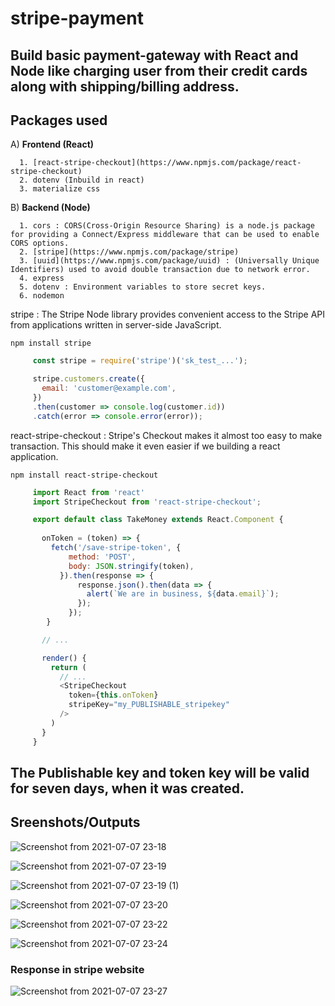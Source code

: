 # stripe-payment

## Build basic payment-gateway with React and Node like charging user from their credit cards along with shipping/billing address.

## Packages used

   A) **Frontend (React)**
   
      1. [react-stripe-checkout](https://www.npmjs.com/package/react-stripe-checkout)
      2. dotenv (Inbuild in react)
      3. materialize css
      
   B) **Backend (Node)**
   
      1. cors : CORS(Cross-Origin Resource Sharing) is a node.js package for providing a Connect/Express middleware that can be used to enable CORS options.
      2. [stripe](https://www.npmjs.com/package/stripe)
      3. [uuid](https://www.npmjs.com/package/uuid) : (Universally Unique Identifiers) used to avoid double transaction due to network error.
      4. express
      5. dotenv : Environment variables to store secret keys.
      6. nodemon
      
   stripe : The Stripe Node library provides convenient access to the Stripe API from applications written in server-side JavaScript.
   
   `npm install stripe`

   ```javaScript
        const stripe = require('stripe')('sk_test_...');

        stripe.customers.create({
          email: 'customer@example.com',
        })
        .then(customer => console.log(customer.id))
        .catch(error => console.error(error));
   ```
   
   
   react-stripe-checkout : Stripe's Checkout makes it almost too easy to make transaction. This should make it even easier if we building a react application.
   
   `npm install react-stripe-checkout`
   
   ```javaScript
        import React from 'react'
        import StripeCheckout from 'react-stripe-checkout';
 
        export default class TakeMoney extends React.Component {
          
          onToken = (token) => {
            fetch('/save-stripe-token', {
                method: 'POST',
                body: JSON.stringify(token),
              }).then(response => {
                  response.json().then(data => {
                    alert(`We are in business, ${data.email}`);
                  });
                });
           }
 
          // ...
 
          render() {
            return (
              // ...
              <StripeCheckout
                token={this.onToken}
                stripeKey="my_PUBLISHABLE_stripekey"
              />
            )
          }
        }
   ```
   
  ## The Publishable key and token key will be valid for **seven days**, when it was created.
  
  
  ## Sreenshots/Outputs
  
  ![Screenshot from 2021-07-07 23-18](https://user-images.githubusercontent.com/56266493/124815626-1c195a00-df85-11eb-8d0e-f80cbf53fcf8.png)
  
  
  ![Screenshot from 2021-07-07 23-19](https://user-images.githubusercontent.com/56266493/124815654-25a2c200-df85-11eb-91ac-9e12d7b02a80.png)
  
  
  ![Screenshot from 2021-07-07 23-19 (1)](https://user-images.githubusercontent.com/56266493/124815680-2b98a300-df85-11eb-8c05-9fcdf8832fe2.png)
  
  
  ![Screenshot from 2021-07-07 23-20](https://user-images.githubusercontent.com/56266493/124815717-36533800-df85-11eb-9614-61b4b16d4713.png)
  
  
  ![Screenshot from 2021-07-07 23-22](https://user-images.githubusercontent.com/56266493/124815746-410dcd00-df85-11eb-8cf9-3581f96cf88c.png)
  
  
  ![Screenshot from 2021-07-07 23-24](https://user-images.githubusercontent.com/56266493/124815758-4703ae00-df85-11eb-9151-9456546a9e14.png)
  
  ### Response in stripe website
  ![Screenshot from 2021-07-07 23-27](https://user-images.githubusercontent.com/56266493/124815795-4f5be900-df85-11eb-8031-521120be540a.png)







   
   
      
      
